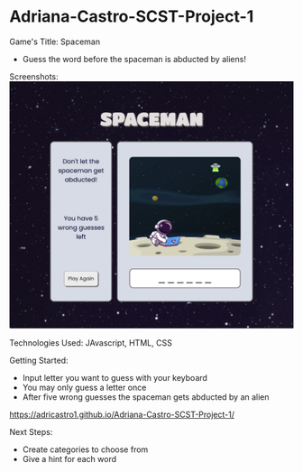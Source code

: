 # Adriana-Castro-SCST-Project-1

Game's Title: Spaceman
- Guess the word before the spaceman is abducted by aliens!

Screenshots:
![Spaceman](./imgs/game_screenshot.png)

Technologies Used: JAvascript, HTML, CSS

Getting Started: 
- Input letter you want to guess with your keyboard
- You may only guess a letter once
- After five wrong guesses the spaceman gets abducted by an alien

https://adricastro1.github.io/Adriana-Castro-SCST-Project-1/

Next Steps:
- Create categories to choose from
- Give a hint for each word
